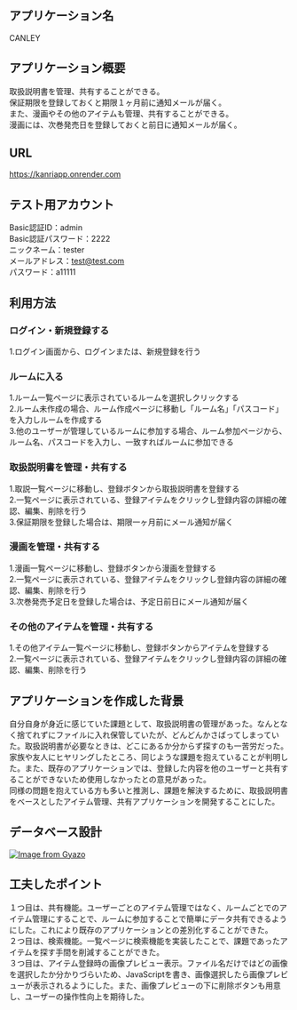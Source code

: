 ## アプリケーション名
CANLEY

## アプリケーション概要
取扱説明書を管理、共有することができる。  
保証期限を登録しておくと期限１ヶ月前に通知メールが届く。  
また、漫画やその他のアイテムも管理、共有することができる。  
漫画には、次巻発売日を登録しておくと前日に通知メールが届く。

## URL
https://kanriapp.onrender.com

## テスト用アカウント
Basic認証ID：admin  
Basic認証パスワード：2222  
ニックネーム：tester  
メールアドレス：test@test.com  
パスワード：a11111  

## 利用方法

### ログイン・新規登録する
1.ログイン画面から、ログインまたは、新規登録を行う  

### ルームに入る
1.ルーム一覧ページに表示されているルームを選択しクリックする  
2.ルーム未作成の場合、ルーム作成ページに移動し「ルーム名」「パスコード」を入力しルームを作成する  
3.他のユーザーが管理しているルームに参加する場合、ルーム参加ページから、ルーム名、パスコードを入力し、一致すればルームに参加できる

### 取扱説明書を管理・共有する
1.取説一覧ページに移動し、登録ボタンから取扱説明書を登録する  
2.一覧ページに表示されている、登録アイテムをクリックし登録内容の詳細の確認、編集、削除を行う  
3.保証期限を登録した場合は、期限一ヶ月前にメール通知が届く

### 漫画を管理・共有する
1.漫画一覧ページに移動し、登録ボタンから漫画を登録する  
2.一覧ページに表示されている、登録アイテムをクリックし登録内容の詳細の確認、編集、削除を行う  
3.次巻発売予定日を登録した場合は、予定日前日にメール通知が届く

### その他のアイテムを管理・共有する
1.その他アイテム一覧ページに移動し、登録ボタンからアイテムを登録する  
2.一覧ページに表示されている、登録アイテムをクリックし登録内容の詳細の確認、編集、削除を行う  



## アプリケーションを作成した背景
自分自身が身近に感じていた課題として、取扱説明書の管理があった。なんとなく捨てれずにファイルに入れ保管していたが、どんどんかさばってしまっていた。取扱説明書が必要なときは、どこにあるか分からず探すのも一苦労だった。家族や友人にヒヤリングしたところ、同じような課題を抱えていることが判明した。また、既存のアプリケーションでは、登録した内容を他のユーザーと共有することができないため使用しなかったとの意見があった。  
同様の問題を抱えている方も多いと推測し、課題を解決するために、取扱説明書をベースとしたアイテム管理、共有アプリケーションを開発することにした。



## データベース設計
[![Image from Gyazo](https://i.gyazo.com/1178c8c1b5353f8ebb60ea25ac001836.png)](https://gyazo.com/1178c8c1b5353f8ebb60ea25ac001836)



## 工夫したポイント
１つ目は、共有機能。ユーザーごとのアイテム管理ではなく、ルームごとでのアイテム管理にすることで、ルームに参加することで簡単にデータ共有できるようにした。これにより既存のアプリケーションとの差別化することができた。  
２つ目は、検索機能。一覧ページに検索機能を実装したことで、課題であったアイテムを探す手間を削減することができた。  
３つ目は、アイテム登録時の画像プレビュー表示。ファイル名だけではどの画像を選択したか分かりづらいため、JavaScriptを書き、画像選択したら画像プレビューが表示されるようにした。また、画像プレビューの下に削除ボタンも用意し、ユーザーの操作性向上を期待した。

